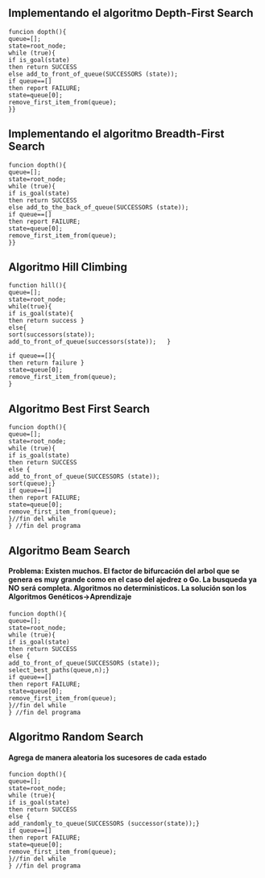 ## Implementando el algoritmo Depth-First Search

```
funcion dopth(){
queue=[];
state=root_node;
while (true){
if is_goal(state)
then return SUCCESS
else add_to_front_of_queue(SUCCESSORS (state));
if queue==[]
then report FAILURE;
state=queue[0];
remove_first_item_from(queue);
}}
```


## Implementando el algoritmo Breadth-First Search

```
funcion dopth(){
queue=[];
state=root_node;
while (true){
if is_goal(state)
then return SUCCESS
else add_to_the_back_of_queue(SUCCESSORS (state));
if queue==[]
then report FAILURE;
state=queue[0];
remove_first_item_from(queue);
}}
```


## Algoritmo Hill Climbing

```
function hill(){
queue=[];
state=root_node;
while(true){
if is_goal(state){
then return success }
else{
sort(successors(state));
add_to_front_of_queue(successors(state));   }

if queue==[]{
then return failure }
state=queue[0];
remove_first_item_from(queue);
}

```



## Algoritmo Best First Search

```
funcion dopth(){
queue=[];
state=root_node;
while (true){
if is_goal(state)
then return SUCCESS
else {
add_to_front_of_queue(SUCCESSORS (state));
sort(queue);}
if queue==[]
then report FAILURE;
state=queue[0];
remove_first_item_from(queue);
}//fin del while
} //fin del programa
```

## Algoritmo Beam Search
#### Problema: Existen muchos. El factor de bifurcación del arbol que se genera es muy grande como en el caso del ajedrez o Go. La busqueda ya NO será completa. Algoritmos no deterministicos. La solución son los Algoritmos Genéticos->Aprendizaje
```
funcion dopth(){
queue=[];
state=root_node;
while (true){
if is_goal(state)
then return SUCCESS
else {
add_to_front_of_queue(SUCCESSORS (state));
select_best_paths(queue,n);}
if queue==[]
then report FAILURE;
state=queue[0];
remove_first_item_from(queue);
}//fin del while
} //fin del programa
```


## Algoritmo Random Search
#### Agrega de manera aleatoria los sucesores de cada estado
```
funcion dopth(){
queue=[];
state=root_node;
while (true){
if is_goal(state)
then return SUCCESS
else {
add_randomly_to_queue(SUCCESSORS (successor(state));}
if queue==[]
then report FAILURE;
state=queue[0];
remove_first_item_from(queue);
}//fin del while
} //fin del programa
```

